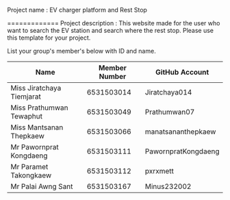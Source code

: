 Project name : EV charger platform and Rest Stop

=============
Project description : This website made for the user who want to search the EV station  and search where the rest stop.
Please use this template for your project. 

List your group's member's below with ID and name.

| Name                       | Member Number | GitHub Account            |
| -------------------------- | ------------- | ------------------------- |
| Miss Jiratchaya Tiemjarat  | 6531503014    | Jiratchaya014             |
| Miss Prathumwan Tewaphut   | 6531503049    | Prathumwan07              |
| Miss Mantsanan Thepkaew    | 6531503066    | manatsananthepkaew        |
| Mr Pawornprat Kongdaeng    | 6531503111    | PawornpratKongdaeng       |
| Mr Paramet Takongkaew      | 6531503112    | pxrxmett                  |
| Mr Palai Awng Sant         | 6531503167    | Minus232002               |